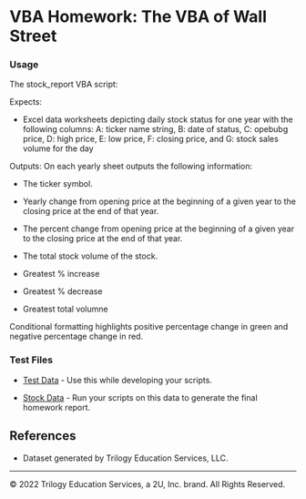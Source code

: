 # VBA Homework: The VBA of Wall Street


### Usage

The stock_report VBA script:

Expects:
  * Excel data worksheets depicting daily stock status  for one year with the following columns: A: <ticker> ticker name string, B: 	<date> date of status, C:	<open>	opebubg price, D: <high> high price, E:	<low> low price, F:	<close> closing price, and G:	<vol> stock sales volume for the day

Outputs:
On each yearly sheet outputs the following information:

  * The ticker symbol.

  * Yearly change from opening price at the beginning of a given year to the closing price at the end of that year.

  * The percent change from opening price at the beginning of a given year to the closing price at the end of that year.

  * The total stock volume of the stock.

  * Greatest % increase

  * Greatest % decrease

  * Greatest total volumne

Conditional formatting highlights positive percentage change in green and negative percentage change in red.


### Test Files

* [Test Data](Resources/alphabetical_testing.xlsx) - Use this while developing your scripts.

* [Stock Data](Resources/Multiple_year_stock_data.xlsx) - Run your scripts on this data to generate the final homework report.

## References

* Dataset generated by Trilogy Education Services, LLC.

- - -

© 2022 Trilogy Education Services, a 2U, Inc. brand. All Rights Reserved.


